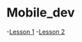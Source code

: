 # Mobile_dev
-[Lesson 1](https://github.com/egorvozhzhov/Mobile_dev/tree/lesson1)
-[Lesson 2](https://github.com/egorvozhzhov/Lesson2)
